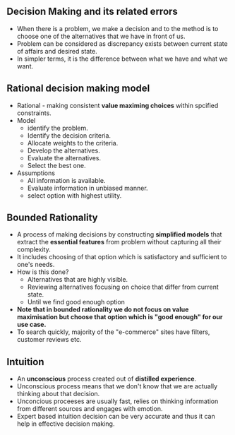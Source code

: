 

## Decision Making and its related errors

- When there is a problem, we make a decision and to the method is to choose one of the alternatives that we have in front of us.
- Problem can be considered as discrepancy exists between current state of affairs and desired state.
- In simpler terms, it is the difference between what we have and what we want.

## Rational decision making model

- Rational - making consistent **value maximing choices** within spcified constraints.
- Model
  - identify the problem.
  - Identify the decision criteria.
  - Allocate weights to the criteria.
  - Develop the alternatives.
  - Evaluate the alternatives.
  - Select the best one.
- Assumptions
  - All information is available.
  - Evaluate information in unbiased manner.
  - select option with highest utility.

## Bounded Rationality

- A process of making decisions by constructing **simplified models** that extract the **essential features** from problem without capturing all their complexity.
- It includes choosing of that option which is satisfactory and sufficient to one's needs.
- How is this done?
  - Alternatives that are highly visible.
  - Reviewing alternatives focusing on choice that differ from current state.
  - Until we find good enough option
- **Note that in bounded rationality we do not focus on value maximisation but choose that option which is "good enough" for our use case.**
- To search quickly, majority of the "e-commerce" sites have filters, customer reviews etc.

## Intuition

- An **unconscious** process created out of **distilled experience**.
- Unconscious process means that we don't know that we are actually thinking about that decision.
- Unconcious proceeses are usually fast, relies on thinking information from different sources and engages with emotion.
- Expert based intuition decision can be very accurate and thus it can help in effective decision making.

